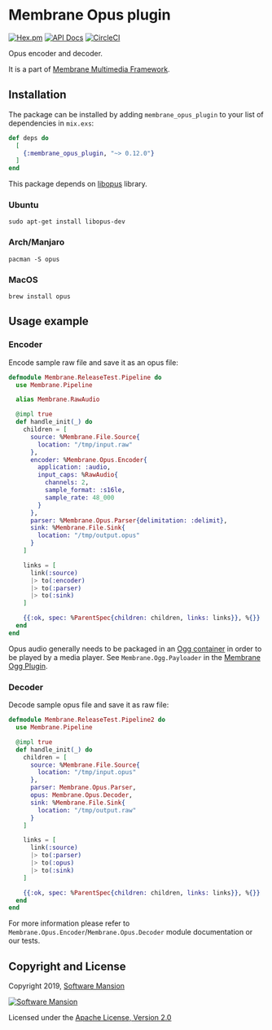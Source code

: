 # Membrane Opus plugin

[![Hex.pm](https://img.shields.io/hexpm/v/membrane_opus_plugin.svg)](https://hex.pm/packages/membrane_opus_plugin)
[![API Docs](https://img.shields.io/badge/api-docs-yellow.svg?style=flat)](https://hexdocs.pm/membrane_opus_plugin/)
[![CircleCI](https://circleci.com/gh/membraneframework/membrane_opus_plugin.svg?style=svg)](https://circleci.com/gh/membraneframework/membrane_opus_plugin)

Opus encoder and decoder.

It is a part of [Membrane Multimedia Framework](https://membraneframework.org).

## Installation

The package can be installed by adding `membrane_opus_plugin` to your list of dependencies in `mix.exs`:

```elixir
def deps do
  [
    {:membrane_opus_plugin, "~> 0.12.0"}
  ]
end
```

This package depends on [libopus](http://opus-codec.org/docs/) library.

### Ubuntu
```
sudo apt-get install libopus-dev
```

### Arch/Manjaro
```
pacman -S opus
```

### MacOS
```
brew install opus
```

## Usage example

### Encoder 
Encode sample raw file and save it as an opus file:

```elixir
defmodule Membrane.ReleaseTest.Pipeline do
  use Membrane.Pipeline

  alias Membrane.RawAudio

  @impl true
  def handle_init(_) do
    children = [
      source: %Membrane.File.Source{
        location: "/tmp/input.raw"
      },
      encoder: %Membrane.Opus.Encoder{
        application: :audio,
        input_caps: %RawAudio{
          channels: 2,
          sample_format: :s16le,
          sample_rate: 48_000
        }
      },
      parser: %Membrane.Opus.Parser{delimitation: :delimit},
      sink: %Membrane.File.Sink{
        location: "/tmp/output.opus"
      }
    ]

    links = [
      link(:source)
      |> to(:encoder)
      |> to(:parser)
      |> to(:sink)
    ]

    {{:ok, spec: %ParentSpec{children: children, links: links}}, %{}}
  end
end
```

Opus audio generally needs to be packaged in an [Ogg container](https://xiph.org/ogg/) in order to be played by a
media player. See `Membrane.Ogg.Payloader` in the [Membrane Ogg Plugin](https://github.com/membraneframework/membrane_ogg_plugin).


### Decoder
Decode sample opus file and save it as raw file: 
```elixir
defmodule Membrane.ReleaseTest.Pipeline2 do
  use Membrane.Pipeline

  @impl true
  def handle_init(_) do
    children = [
      source: %Membrane.File.Source{
        location: "/tmp/input.opus"
      },
      parser: Membrane.Opus.Parser,
      opus: Membrane.Opus.Decoder,
      sink: %Membrane.File.Sink{
        location: "/tmp/output.raw"
      }
    ]

    links = [
      link(:source)
      |> to(:parser)
      |> to(:opus)
      |> to(:sink)
    ]

    {{:ok, spec: %ParentSpec{children: children, links: links}}, %{}}
  end
end
```

For more information please refer to `Membrane.Opus.Encoder`/`Membrane.Opus.Decoder` module documentation or our tests.

## Copyright and License

Copyright 2019, [Software Mansion](https://swmansion.com/?utm_source=git&utm_medium=readme&utm_campaign=membrane_opus_plugin)

[![Software Mansion](https://logo.swmansion.com/logo?color=white&variant=desktop&width=200&tag=membrane-github)](https://swmansion.com/?utm_source=git&utm_medium=readme&utm_campaign=membrane_opus_plugin)

Licensed under the [Apache License, Version 2.0](LICENSE)
